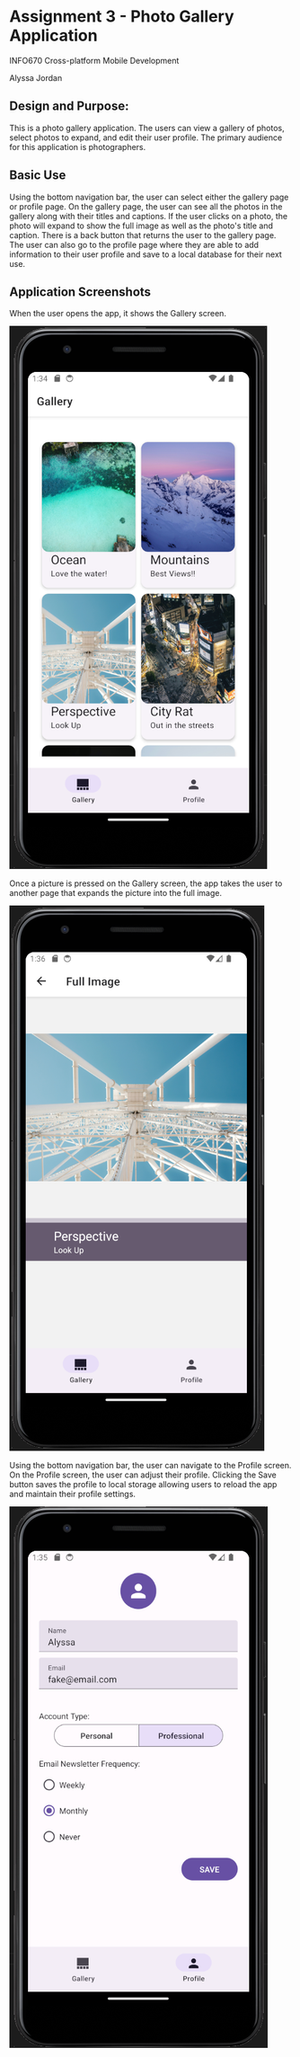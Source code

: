 # Assignment 3 - Photo Gallery Application

INFO670 Cross-platform Mobile Development

Alyssa Jordan

## Design and Purpose:
This is a photo gallery application. The users can view a gallery of photos, select photos to expand, and edit their user profile. The primary audience for this application is photographers.


## Basic Use
Using the bottom navigation bar, the user can select either the gallery page or profile page. On the gallery page, the user can see all the photos in the gallery along with their titles and captions. If the user clicks on a photo, the photo will expand to show the full image as well as the photo's title and caption. There is a back button that returns the user to the gallery page. The user can also go to the profile page where they are able to add information to their user profile and save to a local database for their next use.


## Application Screenshots

When the user opens the app, it shows the Gallery screen.

![alt text](https://github.com/alyssaaj/INFO670MobileDev/blob/430517c3b1fdb265fc9cd3341de3d4dac34b2d95/A3/screenshots/GalleryScreen.png)

Once a picture is pressed on the Gallery screen, the app takes the user to another page that expands the picture into the full image.

![alt text](https://github.com/alyssaaj/INFO670MobileDev/blob/430517c3b1fdb265fc9cd3341de3d4dac34b2d95/A3/screenshots/PictureViewingScreen.png)

Using the bottom navigation bar, the user can navigate to the Profile screen. On the Profile screen, the user can adjust their profile. Clicking the Save button saves the profile to local storage allowing users to reload the app and maintain their profile settings.

![alt text](https://github.com/alyssaaj/INFO670MobileDev/blob/430517c3b1fdb265fc9cd3341de3d4dac34b2d95/A3/screenshots/ProfileScreen.png)
